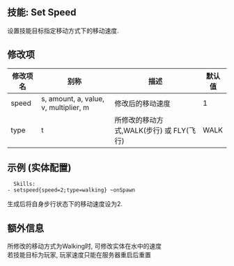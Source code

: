 技能: Set Speed
--------------------------

设置技能目标指定移动方式下的移动速度.

修改项
----------

| 修改项名 | 别称    | 描述                                                                                                    | 默认值 |
|-----------|------------|----------------------------------------------------------------------------------------------------------------|---------------|
| speed      | s, amount, a, value, v, multiplier, m |修改后的移动速度 | 1             |
| type       | t | 所修改的移动方式,WALK(步行) 或 FLY(飞行) | WALK |

示例 (实体配置)
--------
       
      Skills:
    - setspeed{speed=2;type=walking} ~onSpawn

生成后将自身步行状态下的移动速度设为2.

额外信息
-------

所修改的移动方式为Walking时, 可修改实体在水中的速度  
若技能目标为玩家, 玩家速度只能在服务器重启后重置